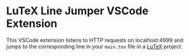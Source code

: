 # LuTeX Line Jumper VSCode Extension

This VSCode extension listens to HTTP requests on localhost:4999 and jumps to the corresponding line in your `main.tex` file in a [LuTeX](https://github.com/helloluxi/lutex) project.
